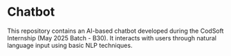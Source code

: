 # Chatbot
This repository contains an AI-based chatbot developed during the CodSoft Internship (May 2025 Batch - B30). It interacts with users through natural language input using basic NLP techniques.
